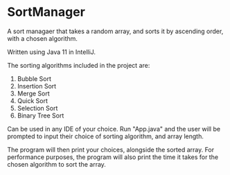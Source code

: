 # SortManager

A sort managaer that takes a random array, and sorts it by ascending order, with a chosen algorithm.

Written using Java 11 in IntelliJ.

The sorting algorithms included in the project are:
1. Bubble Sort
2. Insertion Sort
3. Merge Sort
4. Quick Sort
5. Selection Sort
6. Binary Tree Sort

Can be used in any IDE of your choice.
Run "App.java" and the user will be prompted to input their choice of sorting algorithm, and array length.

The program will then print your choices, alongside the sorted array.
For performance purposes, the program will also print the time it takes for the chosen algorithm to sort the array.

